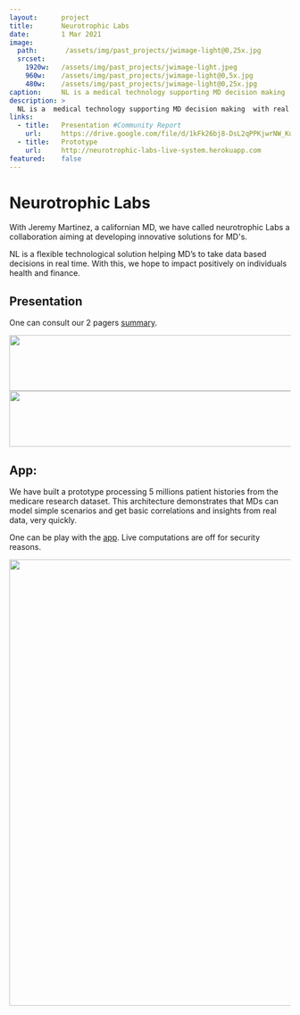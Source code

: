 ```yaml
---
layout:      project
title:       Neurotrophic Labs
date:        1 Mar 2021
image:
  path:       /assets/img/past_projects/jwimage-light@0,25x.jpg
  srcset:
    1920w:   /assets/img/past_projects/jwimage-light.jpeg
    960w:    /assets/img/past_projects/jwimage-light@0,5x.jpg
    480w:    /assets/img/past_projects/jwimage-light@0,25x.jpg
caption:     NL is a medical technology supporting MD decision making  with real data, in  real time. 
description: >
  NL is a  medical technology supporting MD decision making  with real data, in  real time. 
links:
  - title:   Presentation #Community Report
    url:     https://drive.google.com/file/d/1kFk26bj8-DsL2qPPKjwrNW_KuKXl-xRf/view?usp=sharing     
  - title:   Prototype
    url:     http://neurotrophic-labs-live-system.herokuapp.com
featured:    false
---
```


# Neurotrophic Labs

With Jeremy Martinez, a californian MD, 
we have called neurotrophic Labs a collaboration aiming at
developing innovative solutions for MD's.

NL is a flexible technological solution helping MD’s to take data based decisions in real time.
With this, we hope to impact positively on individuals health and finance.

## Presentation

One can consult our 2 pagers [summary](https://drive.google.com/file/d/1kFk26bj8-DsL2qPPKjwrNW_KuKXl-xRf/view).

<img src="../../assets/img/2pagerNice.png" width="600" height="100">

<img src="../../assets/img/2pagerNice2.png" width="600" height="100">


## App:

We have built a prototype processing 5 millions patient histories from the medicare research dataset. 
This architecture demonstrates that MDs can model simple scenarios and get basic correlations and insights from real data,  very quickly.

One can be play with the [app](http://neurotrophic-labs-live-system.herokuapp.com/).
Live computations are off for security reasons.


<img src="../../assets/img/nlfront.png" width="600" height="800">

